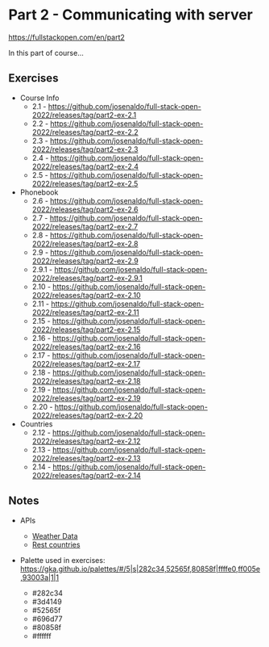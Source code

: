 # Part 2 - Communicating with server

<https://fullstackopen.com/en/part2>

In this part of course...

## Exercises

- Course Info
  - 2.1 - <https://github.com/josenaldo/full-stack-open-2022/releases/tag/part2-ex-2.1>
  - 2.2 - <https://github.com/josenaldo/full-stack-open-2022/releases/tag/part2-ex-2.2>
  - 2.3 - <https://github.com/josenaldo/full-stack-open-2022/releases/tag/part2-ex-2.3>
  - 2.4 - <https://github.com/josenaldo/full-stack-open-2022/releases/tag/part2-ex-2.4>
  - 2.5 - <https://github.com/josenaldo/full-stack-open-2022/releases/tag/part2-ex-2.5>
- Phonebook
  - 2.6 - <https://github.com/josenaldo/full-stack-open-2022/releases/tag/part2-ex-2.6>
  - 2.7 - <https://github.com/josenaldo/full-stack-open-2022/releases/tag/part2-ex-2.7>
  - 2.8 - <https://github.com/josenaldo/full-stack-open-2022/releases/tag/part2-ex-2.8>
  - 2.9 - <https://github.com/josenaldo/full-stack-open-2022/releases/tag/part2-ex-2.9>
  - 2.9.1 - <https://github.com/josenaldo/full-stack-open-2022/releases/tag/part2-ex-2.9.1>
  - 2.10 - <https://github.com/josenaldo/full-stack-open-2022/releases/tag/part2-ex-2.10>
  - 2.11 - <https://github.com/josenaldo/full-stack-open-2022/releases/tag/part2-ex-2.11>
  - 2.15 - <https://github.com/josenaldo/full-stack-open-2022/releases/tag/part2-ex-2.15>
  - 2.16 - <https://github.com/josenaldo/full-stack-open-2022/releases/tag/part2-ex-2.16>
  - 2.17 - <https://github.com/josenaldo/full-stack-open-2022/releases/tag/part2-ex-2.17>
  - 2.18 - <https://github.com/josenaldo/full-stack-open-2022/releases/tag/part2-ex-2.18>
  - 2.19 - <https://github.com/josenaldo/full-stack-open-2022/releases/tag/part2-ex-2.19>
  - 2.20 - <https://github.com/josenaldo/full-stack-open-2022/releases/tag/part2-ex-2.20>
- Countries
  - 2.12 - <https://github.com/josenaldo/full-stack-open-2022/releases/tag/part2-ex-2.12>
  - 2.13 - <https://github.com/josenaldo/full-stack-open-2022/releases/tag/part2-ex-2.13>
  - 2.14 - <https://github.com/josenaldo/full-stack-open-2022/releases/tag/part2-ex-2.14>

## Notes

- APIs
  - [Weather Data](https://openweathermap.org/current)
  - [Rest countries](https://restcountries.com/)

- Palette used in exercises: <https://gka.github.io/palettes/#/5|s|282c34,52565f,80858f|ffffe0,ff005e,93003a|1|1>
  - #282c34
  - #3d4149
  - #52565f
  - #696d77
  - #80858f
  - #ffffff
